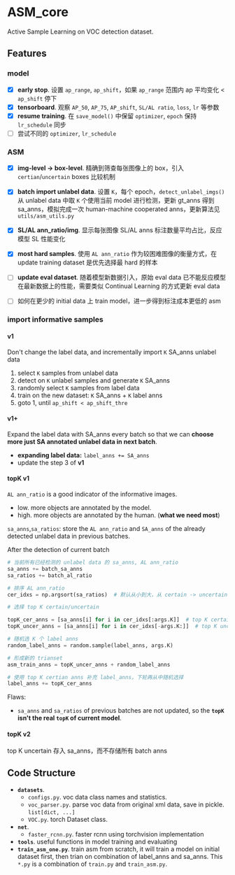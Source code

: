 # ASM_core

Active Sample Learning on VOC detection dataset.

## Features

### model
- [x] **early stop**. 设置 `ap_range`, `ap_shift`，如果 `ap_range` 范围内 ap 平均变化 < `ap_shift` 停下
- [x] **tensorboard**. 观察 `AP_50`, `AP_75`, `AP_shift`, `SL/AL ratio`, `loss`, `lr` 等参数
- [x] **resume training**. 在 `save_model()` 中保留 `optimizer`, `epoch` 保持 `lr_schedule` 同步
- [ ] 尝试不同的 `optimizer`, `lr_schedule`

### ASM
- [x] **img-level -> box-level**. 精确到筛查每张图像上的 box，引入 `certian`/`uncertain` boxes 比较机制
- [x] **batch import unlabel data**. 设置 `K`，每个 epoch，`detect_unlabel_imgs()` 从 unlabel data 中取 `K` 个使用当前 model 进行检测，更新 gt_anns 得到 sa_anns，模拟完成一次 human-machine cooperated anns，更新算法见 `utils/asm_utils.py` 
- [x] **SL/AL ann_ratio/img**. 显示每张图像 SL/AL anns 标注数量平均占比，反应模型 SL 性能变化
- [x] **most hard samples**. 使用 `AL ann_ratio` 作为较困难图像的衡量方式，在 update training dataset 是优先选择最 hard 的样本 
- [ ] **update eval dataset**. 随着模型新数据引入，原始 eval data 已不能反应模型在最新数据上的性能，需要类似 Continual Learning 的方式更新 eval data
- [ ] 如何在更少的 initial data 上 train model，进一步得到标注成本更低的 asm


### import informative samples

#### v1

Don't change the label data, and incrementally import `K` SA_anns unlabel data

1. select `K` samples from unlabel data
2. detect on `K` unlabel samples and generate `K` SA_anns
3. randomly select `K` samples from label data
4. train on the new dataset: `K` SA_anns + `K` label anns
5. goto 1, until `ap_shift < ap_shift_thre`


#### v1+

Expand the label data with SA_anns every batch so that we can **choose more just SA annotated unlabel data in next batch**. 

- **expanding label data:** `label_anns += SA_anns`
- update the step 3 of **v1**


#### topK v1

`AL ann_ratio` is a good indicator of the informative images.
- low. more objects are annotated by the model. 
- high. more objects are annotated by the human. (**what we need most**) 

`sa_anns`,`sa_ratios`: store the `AL ann_ratio` and `SA_anns` of the already detected unlabel data in previous batches.

After the detection of current batch

```py
# 当前所有已经检测的 unlabel data 的 sa_anns, AL ann_ratio
sa_anns += batch_sa_anns
sa_ratios += batch_al_ratio

# 排序 AL ann_ratio
cer_idxs = np.argsort(sa_ratios)  # 默认从小到大，从 certain -> uncertain

# 选择 top K certain/uncertain

topK_cer_anns = [sa_anns[i] for i in cer_idxs[:args.K]]  # top K certain
topK_uncer_anns = [sa_anns[i] for i in cer_idxs[-args.K:]]  # top K uncertain

# 随机选 K 个 label anns
random_label_anns = random.sample(label_anns, args.K)

# 形成新的 trianset
asm_train_anns = topK_uncer_anns + random_label_anns

# 使用 top K certian anns 补充 label_anns，下轮再从中随机选择
label_anns += topK_cer_anns
```

Flaws:
- `sa_anns` and `sa_ratios` of previous batches are not updated, so the **`topK` isn't the real `topK` of current model**. 

#### topK v2
top K uncertain 存入 sa_anns，而不存储所有 batch anns


## Code Structure

- **`datasets`**.
  - `configs.py`. voc data class names and statistics.
  - `voc_parser.py`. parse voc data from original xml data, save in pickle. `list[dict, ...]`
  - `VOC.py`. torch Dataset class.
- **`net`**. 
  - `faster_rcnn.py`. faster rcnn using torchvision implementation 
- **`tools`**. useful functions in model training and evaluating
- **`train_asm_one.py`**. train asm from scratch, it will train a model on initial dataset first, then trian on combination of label_anns and sa_anns. This `*.py` is a combination of `train.py` and `train_asm.py`. 



